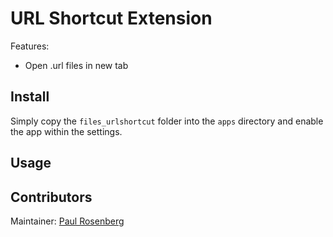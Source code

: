 # URL Shortcut Extension

Features:
- Open .url files in new tab

## Install
Simply copy the `files_urlshortcut` folder into the `apps` directory and enable the app within the settings.

## Usage


## Contributors
Maintainer: [Paul Rosenberg](http://github.com/prsnbrg)
